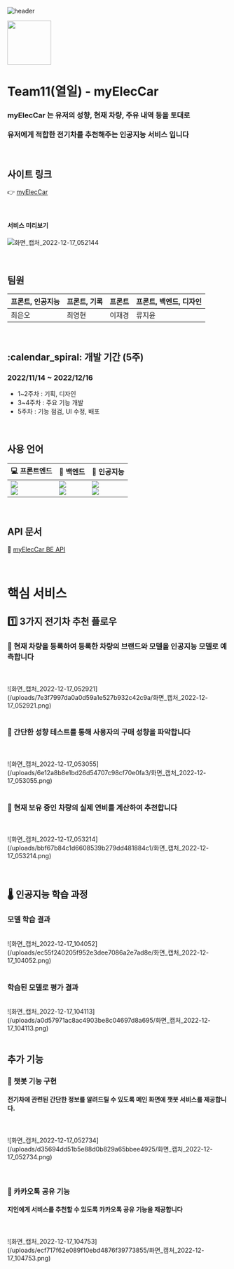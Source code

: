 ![header](https://capsule-render.vercel.app/api?type=waving&color=0A84FF&height=300&section=header&text=myElecCar&fontSize=90&fontColor=fff)

<img src="/uploads/25d82a4716a6d9d311e0141920ff61ce/Group_21.png" width="100"/>

# Team11(열일) - myElecCar 

###  myElecCar 는 유저의 성향, 현재 차량, 주유 내역 등을 토대로<br/><br/> 유저에게 적합한 전기차를 추천해주는 인공지능 서비스 입니다

<br/>

## 사이트 링크
:point_right:  [myElecCar](http://kdt-ai5-team11.elicecoding.com)

<br/>

#### 서비스 미리보기
![화면_캡처_2022-12-17_052144](/uploads/0900f4be37c5e34342e59fd87b21f201/화면_캡처_2022-12-17_052144.png)

<br/>





## 팀원

| 프론트, 인공지능 | 프론트, 기록 | 프론트 | 프론트, 백엔드, 디자인 |
| --- | --- | --- | --- |
| 최은오 | 최영현 | 이재경 | 류지윤 |

<br/>

## :calendar_spiral: 개발 기간 (5주)

###   2022/11/14 ~ 2022/12/16
- 1~2주차 : 기획, 디자인
- 3~4주차 : 주요 기능 개발
- 5주차 : 기능 점검, UI 수정, 배포

<br/>

## 사용 언어

| 💻 프론트엔드 | 💾 백엔드 | 🤖 인공지능 |
| --- | --- | --- |
| <img src="https://img.shields.io/badge/React-black?style=flat-square&logo=React&logoColor=61dbfb"/> <br/> <img src="https://img.shields.io/badge/TypeScript-white?style=flat&logo=TypeScript&logoColor=#3178C6"/>| <img src="https://img.shields.io/badge/ExpressJs-lightgrey?style=flat&logo=Express&logoColor=black"/> <br/> <img src="https://img.shields.io/badge/MongoDB-lightgrey?style=flat&logo=MongoDB&logoColor=green"/> | <img src="https://img.shields.io/badge/TensorFlow-3178C6?style=flat&logo=TensorFlow&logoColor=#FF6F00"/><br/>  <img src="https://img.shields.io/badge/Python-ffffff?style=flat&logo=Python&logoColor=#3776AB"/>|

<br/>

## API 문서

:bookmark_tabs:  [myElecCar BE API](https://www.notion.so/elice/BE-API-eff46ad7b4ed4b64b8c3819842262af1)

<br/>

# 핵심 서비스
## 1️⃣ 3가지 전기차 추천 플로우
### 🚩 현재 차량을 등록하여 등록한 차량의 브랜드와 모델을 인공지능 모델로 예측합니다
<br/>
<br/>
![화면_캡처_2022-12-17_052921](/uploads/7e3f7997da0a0d59a1e527b932c42c9a/화면_캡처_2022-12-17_052921.png)
<br/>
<br/>

### 🚩 간단한 성향 테스트를 통해 사용자의 구매 성향을 파악합니다
<br/>
<br/>
![화면_캡처_2022-12-17_053055](/uploads/6e12a8b8e1bd26d54707c98cf70e0fa3/화면_캡처_2022-12-17_053055.png)
<br/>
<br/>


### 🚩 현재 보유 중인 차량의 실제 연비를 계산하여 추천합니다
<br/>
<br/>
![화면_캡처_2022-12-17_053214](/uploads/bbf67b84c1d6608539b279dd481884c1/화면_캡처_2022-12-17_053214.png)
<br/>
<br/>
<br/>

## 🌡 인공지능 학습 과정
### 모델 학습 결과
<br/>
![화면_캡처_2022-12-17_104052](/uploads/ec55f240205f952e3dee7086a2e7ad8e/화면_캡처_2022-12-17_104052.png)

<br/>
<br/>

### 학습된 모델로 평가 결과

<br/>
![화면_캡처_2022-12-17_104113](/uploads/a0d57971ac8ac4903be8c04697d8a695/화면_캡처_2022-12-17_104113.png)
<br/>
<br/>

## 추가 기능

### 💬 챗봇 기능 구현
#### 전기차에 관련된 간단한 정보를 알려드릴 수 있도록 메인 화면에 챗봇 서비스를 제공합니다.
<br/>
<br/>
![화면_캡처_2022-12-17_052734](/uploads/d35694dd51b5e88d0b829a65bbee4925/화면_캡처_2022-12-17_052734.png)

<br/>
<br/>
<br/>

### 💌 카카오톡 공유 기능
#### 지인에게 서비스를 추천할 수 있도록 카카오톡 공유 기능을 제공합니다
<br/>
<br/>
![화면_캡처_2022-12-17_104753](/uploads/ecf717f62e089f10ebd4876f39773855/화면_캡처_2022-12-17_104753.png)


